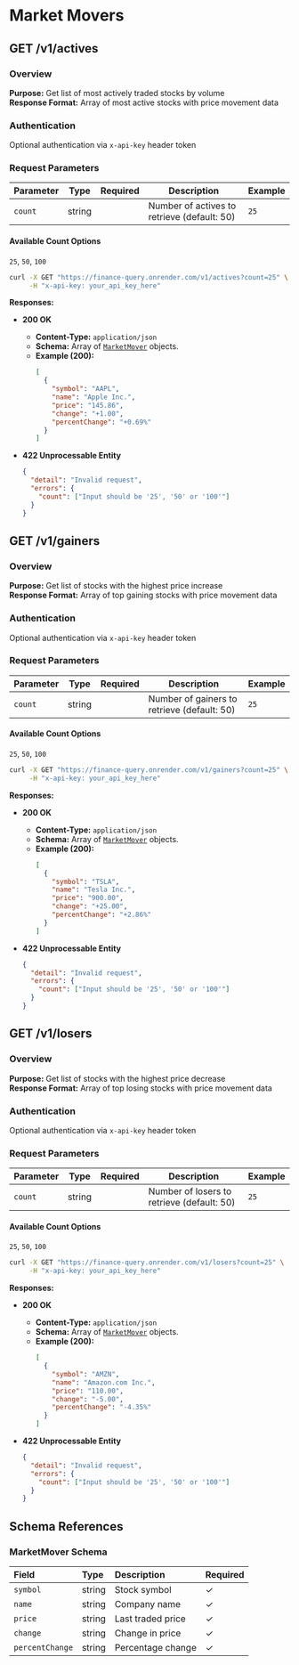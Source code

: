 # Market Movers

## GET /v1/actives

### Overview

**Purpose:** Get list of most actively traded stocks by volume  
**Response Format:** Array of most active stocks with price movement data

### Authentication

Optional authentication via `x-api-key` header token

### Request Parameters

| Parameter | Type   | Required | Description                                 | Example |
|-----------|--------|:--------:|---------------------------------------------|---------|
| `count`   | string |          | Number of actives to retrieve (default: 50) | `25`    |

#### Available Count Options

`25`, `50`, `100`

```bash
curl -X GET "https://finance-query.onrender.com/v1/actives?count=25" \
     -H "x-api-key: your_api_key_here"
```

**Responses:**

- **200 OK**
    - **Content-Type:** `application/json`
    - **Schema:** Array of [`MarketMover`](#marketmover-schema) objects.
    - **Example (200):**
      ```json
      [
        {
          "symbol": "AAPL",
          "name": "Apple Inc.",
          "price": "145.86",
          "change": "+1.00",
          "percentChange": "+0.69%"
        }
      ]
      ```

- **422 Unprocessable Entity**
  ```json
  {
    "detail": "Invalid request",
    "errors": {
      "count": ["Input should be '25', '50' or '100'"]
    }
  }
  ```

## GET /v1/gainers

### Overview

**Purpose:** Get list of stocks with the highest price increase  
**Response Format:** Array of top gaining stocks with price movement data

### Authentication

Optional authentication via `x-api-key` header token

### Request Parameters

| Parameter | Type   | Required | Description                                 | Example |
|-----------|--------|:--------:|---------------------------------------------|---------|
| `count`   | string |          | Number of gainers to retrieve (default: 50) | `25`    |

#### Available Count Options

`25`, `50`, `100`

```bash
curl -X GET "https://finance-query.onrender.com/v1/gainers?count=25" \
     -H "x-api-key: your_api_key_here"
```

**Responses:**

- **200 OK**
    - **Content-Type:** `application/json`
    - **Schema:** Array of [`MarketMover`](#marketmover-schema) objects.
    - **Example (200):**
      ```json
      [
        {
          "symbol": "TSLA",
          "name": "Tesla Inc.",
          "price": "900.00",
          "change": "+25.00",
          "percentChange": "+2.86%"
        }
      ]
      ```

- **422 Unprocessable Entity**
  ```json
  {
    "detail": "Invalid request",
    "errors": {
      "count": ["Input should be '25', '50' or '100'"]
    }
  }
  ```

## GET /v1/losers

### Overview

**Purpose:** Get list of stocks with the highest price decrease  
**Response Format:** Array of top losing stocks with price movement data

### Authentication

Optional authentication via `x-api-key` header token

### Request Parameters

| Parameter | Type   | Required | Description                                | Example |
|-----------|--------|:--------:|--------------------------------------------|---------|
| `count`   | string |          | Number of losers to retrieve (default: 50) | `25`    |

#### Available Count Options

`25`, `50`, `100`

```bash
curl -X GET "https://finance-query.onrender.com/v1/losers?count=25" \
     -H "x-api-key: your_api_key_here"
```

**Responses:**

- **200 OK**
    - **Content-Type:** `application/json`
    - **Schema:** Array of [`MarketMover`](#marketmover-schema) objects.
    - **Example (200):**
      ```json
      [
        {
          "symbol": "AMZN",
          "name": "Amazon.com Inc.",
          "price": "110.00",
          "change": "-5.00",
          "percentChange": "-4.35%"
        }
      ]
      ```

- **422 Unprocessable Entity**
  ```json
  {
    "detail": "Invalid request",
    "errors": {
      "count": ["Input should be '25', '50' or '100'"]
    }
  }
  ```

## Schema References

### MarketMover Schema

| Field           | Type   | Description       | Required |
|:----------------|:-------|:------------------|:---------|
| `symbol`        | string | Stock symbol      | ✓        |
| `name`          | string | Company name      | ✓        |
| `price`         | string | Last traded price | ✓        |
| `change`        | string | Change in price   | ✓        |
| `percentChange` | string | Percentage change | ✓        |
